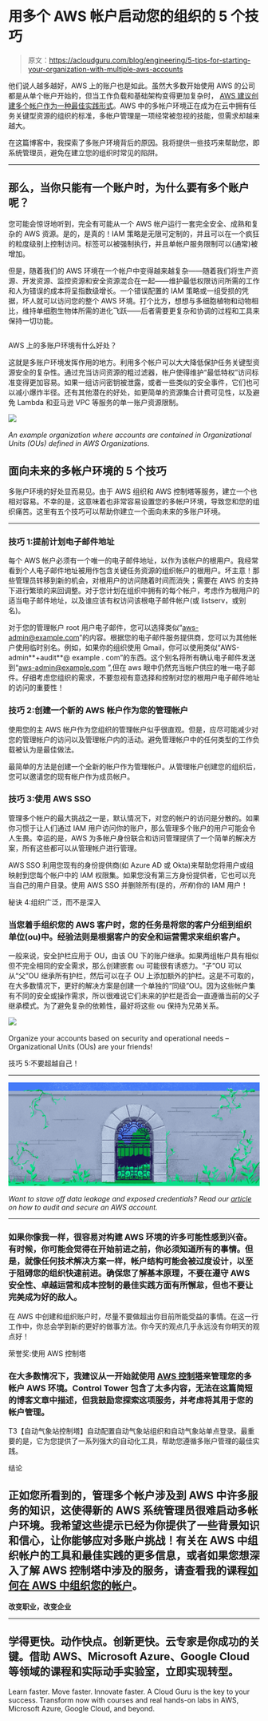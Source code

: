 # 用多个 AWS 帐户启动您的组织的 5 个技巧

> 原文：<https://acloudguru.com/blog/engineering/5-tips-for-starting-your-organization-with-multiple-aws-accounts>

他们说人越多越好，AWS 上的账户也是如此。虽然大多数开始使用 AWS 的公司都是从单个帐户开始的，但当工作负载和基础架构变得更加复杂时， [AWS 建议创建多个帐户作为一种最佳实践形式](https://aws.amazon.com/organizations/getting-started/best-practices/)。AWS 中的多帐户环境正在成为在云中拥有任务关键型资源的组织的标准，多帐户管理是一项经常被忽视的技能，但需求却越来越大。

在这篇博客中，我探索了多账户环境背后的原因。我将提供一些技巧来帮助您，即系统管理员，避免在建立您的组织时常见的陷阱。

* * *

## 那么，当你只能有一个账户时，为什么要有多个账户呢？

您可能会惊讶地听到，完全有可能从一个 AWS 帐户运行一套完全安全、成熟和复杂的 AWS 资源。是的，是真的！IAM 策略是无限可定制的，并且可以在一个疯狂的粒度级别上控制访问。标签可以被强制执行，并且单帐户服务限制可以(通常)被增加。

但是，随着我们的 AWS 环境在一个帐户中变得越来越复杂——随着我们将生产资源、开发资源、监控资源和安全资源混合在一起——维护最低权限访问所需的工作和人为错误的成本将呈指数级增长。一个错误配置的 IAM 策略或一组受损的凭据，坏人就可以访问您的整个 AWS 环境。打个比方，想想与多细胞植物和动物相比，维持单细胞生物体所需的进化飞跃——后者需要更复杂和协调的过程和工具来保持一切功能。

## 
AWS 上的多账户环境有什么好处？

这就是多账户环境发挥作用的地方。利用多个帐户可以大大降低保护任务关键型资源安全的复杂性。通过充当访问资源的粗过滤器，帐户使得维护“最低特权”访问标准变得更加容易。如果一组访问密钥被泄露，或者一些类似的安全事件，它们也可以减小爆炸半径。还有其他潜在的好处，如更简单的资源集合计费可见性，以及避免 Lambda 和亚马逊 VPC 等服务的单一账户资源限制。

![](img/33cb1ff7424f7c27691d6c93dbac8544.png)

*An example organization where accounts are contained in Organizational Units (OUs) defined in AWS Organizations*.

## 面向未来的多帐户环境的 5 个技巧

多账户环境的好处显而易见。由于 AWS 组织和 AWS 控制塔等服务，建立一个也相对容易。不幸的是，这意味着也非常容易设置您的多帐户环境，导致您和您的组织痛苦。这里有五个技巧可以帮助你建立一个面向未来的多账户环境。

* * *

### 技巧 1:提前计划电子邮件地址

每个 AWS 帐户必须有一个唯一的电子邮件地址，以作为该帐户的根用户。我经常看到个人电子邮件地址被用作包含关键任务资源的组织帐户的根用户。坏主意！那些管理员转移到新的机会，对根用户的访问随着时间而消失；需要在 AWS 的支持下进行繁琐的来回调整。对于您计划在组织中拥有的每个帐户，考虑作为根用户的适当电子邮件地址，以及谁应该有权访问该根电子邮件帐户(或 listserv，或别名)。

对于您的管理帐户 root 用户电子邮件，您可以选择类似“aws-admin@example.com”的内容。根据您的电子邮件服务提供商，您可以为其他帐户使用临时别名。例如，如果你的组织使用 Gmail，你可以使用类似“AWS-admin**+audit**@ example . com”的东西。这个别名将所有确认电子邮件发送到“aws-admin@example.com ”,但在 aws 眼中仍然充当帐户供应的唯一电子邮件。仔细考虑您组织的需求，不要忽视有意选择和控制对您的根用户电子邮件地址的访问的重要性！

### 技巧 2:创建一个新的 AWS 帐户作为您的管理帐户

使用您的主 AWS 帐户作为您组织的管理帐户似乎很直观。但是，应尽可能减少对您的管理帐户的访问以及管理帐户内的活动。避免管理帐户中的任何类型的工作负载被认为是最佳做法。

最简单的方法是创建一个全新的帐户作为管理帐户。从管理帐户创建您的组织后，您可以邀请您的现有帐户作为成员帐户。

### 技巧 3:使用 AWS SSO

管理多个帐户的最大挑战之一是，默认情况下，对您的帐户的访问是分散的。如果你习惯于让人们通过 IAM 用户访问你的账户，那么管理多个账户的用户可能会令人生畏。幸运的是，AWS 为多帐户身份联合和访问管理提供了一个简单的解决方案，所有这些都可以从管理帐户进行管理。

AWS SSO 利用您现有的身份提供商(如 Azure AD 或 Okta)来帮助您将用户或组映射到您每个帐户中的 IAM 权限集。如果您没有第三方身份提供者，它也可以充当自己的用户目录。使用 AWS SSO 并删除所有(是的，*所有*)你的 IAM 用户！

秘诀 4:组织广泛，而不是深入

### 当您着手组织您的 AWS 客户时，您的任务是将您的客户分组到组织单位(ou)中。经验法则是根据客户的**安全和运营需求**来组织客户。

一般来说，安全护栏应用于 OU，由该 OU 下的账户继承。如果两组帐户具有相似但不完全相同的安全需求，那么创建嵌套 ou 可能很有诱惑力。“子”OU 可以从“父”OU 继承所有护栏，然后可以在子 OU 上添加额外的护栏。这是不可取的，在大多数情况下，更好的解决方案是创建一个单独的“同级”OU。因为这些帐户集有不同的安全或操作需求，所以很难说它们未来的护栏是否会一直遵循当前的父子继承模式。为了避免复杂的依赖性，最好将这些 ou 保持为兄弟关系。

![](img/2ef37247b56f78b88e60c15c903815f5.png)

Organize your accounts based on security and operational needs – Organizational Units (OUs) are your friends!

技巧 5:不要超越自己！

* * *

![Audit and Secure Your AWS Account](img/e39115bb9b3398272400ee3f4b083913.png)

*Want to stave off data leakage and exposed credentials? Read our [article](https://acloudguru.com/blog/engineering/how-to-audit-and-secure-an-aws-account) on how to audit and secure an AWS account.*

* * *

### 如果你像我一样，很容易对构建 AWS 环境的许多可能性感到兴奋。有时候，你可能会觉得在开始前进之前，你必须知道所有的事情。但是，就像任何技术解决方案一样，帐户结构可能会被过度设计，以至于阻碍您的组织快速前进。确保您了解基本原理，不要在遵守 AWS 安全性、卓越运营和成本控制的最佳实践方面有所懈怠，但也不要让完美成为好的敌人。

在 AWS 中创建和组织账户时，尽量不要做超出你目前所能受益的事情。在这一行工作中，你总会学到新的更好的做事方法。你今天的观点几乎永远没有你明天的观点好！

荣誉奖:使用 AWS 控制塔

### 在大多数情况下，我建议从一开始就使用 [AWS 控制塔](https://aws.amazon.com/controltower/)来管理您的多帐户 AWS 环境。Control Tower 包含了太多内容，无法在这篇简短的博客文章中描述，但我鼓励您探索这项服务，并考虑将其用于您的帐户管理。
T3【自动气象站控制塔】自动配置自动气象站组织和自动气象站单点登录。最重要的是，它为您提供了一系列强大的自动化工具，帮助您遵循多账户管理的最佳实践。

结论

## 正如您所看到的，管理多个帐户涉及到 AWS 中许多服务的知识，这使得新的 AWS 系统管理员很难启动多帐户环境。我希望这些提示已经为你提供了一些背景知识和信心，让你能够应对多账户挑战！有关在 AWS 中组织帐户的工具和最佳实践的更多信息，或者如果您想深入了解 AWS 控制塔中涉及的服务，请查看我的课程[如何在 AWS 中组织您的帐户](https://learn.acloud.guru/course/how-to-organize-your-accounts-in-aws/overview)。

**改变职业，改变企业**

* * *

## 学得更快。动作快点。创新更快。云专家是你成功的关键。借助 AWS、Microsoft Azure、Google Cloud 等领域的课程和实际动手实验室，立即实现转型。

Learn faster. Move faster. Innovate faster. A Cloud Guru is the key to your success. Transform now with courses and real hands-on labs in AWS, Microsoft Azure, Google Cloud, and beyond.